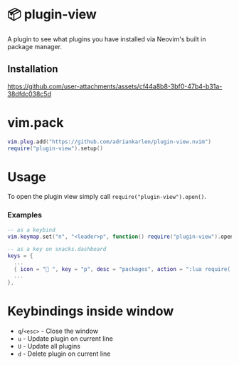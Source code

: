 # 📦 plugin-view

A plugin to see what plugins you have installed via Neovim's built in package
manager.

## Installation


https://github.com/user-attachments/assets/cf44a8b8-3bf0-47b4-b31a-38dfdc038c5d


# vim.pack

```lua
vim.plug.add("https://github.com/adriankarlen/plugin-view.nvim")
require("plugin-view").setup()
```

# Usage

To open the plugin view simply call `require("plugin-view").open()`.

### Examples
```lua
-- as a keybind
vim.keymap.set("n", "<leader>p", function() require("plugin-view").open() end )

-- as a key on snacks.dashboard
keys = {
  ...
  { icon = " ", key = "p", desc = "packages", action = ":lua require('plugin-view').open()" },
  ...
},
```

# Keybindings inside window
- `q`/`<esc>` - Close the window
- `u` - Update plugin on current line
- `U` - Update all plugins
- `d` - Delete plugin on current line
